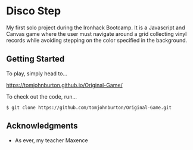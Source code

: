 # Disco Step

My first solo project during the Ironhack Bootcamp. It is a Javascript and Canvas game where the user must navigate around a grid collecting vinyl records while avoiding stepping on the color specified in the background.

## Getting Started

To play, simply head to...

https://tomjohnburton.github.io/Original-Game/

To check out the code, run...

```
$ git clone https://github.com/tomjohnburton/Original-Game.git
```

## Acknowledgments

- As ever, my teacher Maxence
